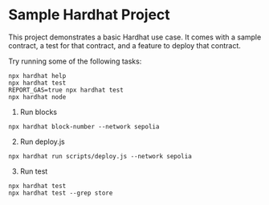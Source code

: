 # Sample Hardhat Project

This project demonstrates a basic Hardhat use case. It comes with a sample contract, a test for that contract, and a feature to deploy that contract.

Try running some of the following tasks:

```shell
npx hardhat help
npx hardhat test
REPORT_GAS=true npx hardhat test
npx hardhat node
```

1. Run blocks
```shell
npx hardhat block-number --network sepolia
```

2. Run deploy.js
```shell
npx hardhat run scripts/deploy.js --network sepolia
```

3. Run test
```shell
npx hardhat test
npx hardhat test --grep store
```

